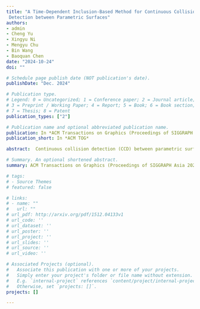 ```yaml
---
title: "A Time-Dependent Inclusion-Based Method for Continuous Collision
 Detection between Parametric Surfaces"
authors:
- admin
- Cheng Yu
- Xingyu Ni
- Mengyu Chu
- Bin Wang
- Baoquan Chen
date: "2024-10-24"
doi: ""

# Schedule page publish date (NOT publication's date).
publishDate: "Dec. 2024"

# Publication type.
# Legend: 0 = Uncategorized; 1 = Conference paper; 2 = Journal article;
# 3 = Preprint / Working Paper; 4 = Report; 5 = Book; 6 = Book section;
# 7 = Thesis; 8 = Patent
publication_types: ["2"]

# Publication name and optional abbreviated publication name.
publication: In *ACM Transactions on Graphics (Proceedings of SIGGRAPH Asia 2024)*
publication_short: In *ACM TOG*

abstract:  Continuous collision detection (CCD) between parametric surfaces is typically formulated as a five-dimensional constrained optimization problem. In the field of CAD and computer graphics, common approaches to solving this problem rely on linearization or sampling strategies. Alternatively, inclusion-based techniques detect collisions by employing 5D inclusion functions, which are typically designed to represent the swept volumes of parametric surfaces over a given time span, and narrowing down the earliest collision moment through subdivision in both spatial and temporal dimensions. However, when high detection accuracy is required, all these approaches significantly increases computational consumption due to the  high-dimensional searching space. In this work, we develop a new time-dependent inclusion-based CCD framework that eliminates the need for temporal subdivision and can speedup conventional methods by a factor ranging from 36 to 138. To achieve this, we propose a novel time-dependent inclusion function that provides a continuous representation of a moving surface, along with a corresponding intersection detection algorithm that quickly identifies the time intervals when collisions are likely to occur. We validate our method across various primitive types, demonstrate its efficacy within the simulation pipeline and show that it significantly improves CCD efficiency while maintaining accuracy.

# Summary. An optional shortened abstract.
summary: ACM Transactions on Graphics (Proceedings of SIGGRAPH Asia 2024)

# tags:
# - Source Themes
# featured: false

# links:
# - name: ""
#   url: ""
# url_pdf: http://arxiv.org/pdf/1512.04133v1
# url_code: ''
# url_dataset: ''
# url_poster: ''
# url_project: ''
# url_slides: ''
# url_source: ''
# url_video: ''

# Associated Projects (optional).
#   Associate this publication with one or more of your projects.
#   Simply enter your project's folder or file name without extension.
#   E.g. `internal-project` references `content/project/internal-project/index.md`.
#   Otherwise, set `projects: []`.
projects: []

---
```

